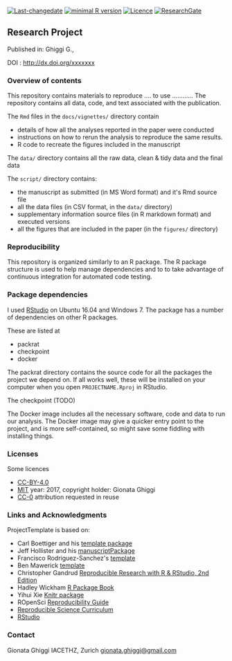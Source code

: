 <!-- README.md is generated from README.Rmd. Please edit that file -->
[![Last-changedate](https://img.shields.io/badge/last%20change-2017--09--04-brightgreen.svg)](https://github.com/benmarwick/researchcompendium/commits/master) [![minimal R version](https://img.shields.io/badge/R%3E%3D-3.3.3-brightgreen.svg)](https://cran.r-project.org/) [![Licence](https://img.shields.io/github/license/mashape/apistatus.svg)](http://choosealicense.com/licenses/mit/) [![ResearchGate](https://img.shields.io/badge/ResearchGate-ETHZ-green.svg)](https://www.researchgate.net/profile/Gionata_Ghiggi)

Research Project
----------------

Published in: Ghiggi G.,

DOI : <http://dx.doi.org/xxxxxxx>

### Overview of contents

This repository contains materials to reproduce .... to use ............ The repository contains all data, code, and text associated with the publication.

The `Rmd` files in the `docs/vignettes/` directory contain

-   details of how all the analyses reported in the paper were conducted
-   instructions on how to rerun the analysis to reproduce the same results.
-   R code to recreate the figures included in the manuscript

The `data/` directory contains all the raw data, clean & tidy data and the final data

The `script/` directory contains:

-   the manuscript as submitted (in MS Word format) and it's Rmd source file
-   all the data files (in CSV format, in the `data/` directory)
-   supplementary information source files (in R markdown format) and executed versions
-   all the figures that are included in the paper (in the `figures/` directory)

### Reproducibility

This repository is organized similarly to an R package. The R package structure is used to help manage dependencies and to to take advantage of continuous integration for automated code testing.

### Package dependencies

I used [RStudio](http://www.rstudio.com/products/rstudio/) on Ubuntu 16.04 and Windows 7. The package has a number of dependencies on other R packages.

These are listed at

-   packrat
-   checkpoint
-   docker

The packrat directory contains the source code for all the packages the project we depend on. If all works well, these will be installed on your computer when you open `PROJECTNAME.Rproj` in RStudio.

The checkpoint (TODO)

The Docker image includes all the necessary software, code and data to run our analysis. The Docker image may give a quicker entry point to the project, and is more self-contained, so might save some fiddling with installing things.

### Licenses

Some licences

-   [CC-BY-4.0](http://creativecommons.org/licenses/by/4.0/)
-   [MIT](http://opensource.org/licenses/MIT) year: 2017, copyright holder: Gionata Ghiggi
-   [CC-0](http://creativecommons.org/publicdomain/zero/1.0/) attribution requested in reuse

### Links and Acknowledgments

ProjectTemplate is based on:

-   Carl Boettiger and his [template package](https://github.com/cboettig/template)
-   Jeff Hollister and his [manuscriptPackage](https://github.com/jhollist/manuscriptPackage)
-   Francisco Rodriguez-Sanchez's [template](https://github.com/Pakillo/template)
-   Ben Mawerick [template](https://github.com/benmarwick/researchcompendium)
-   Christopher Gandrud [Reproducible Research with R & RStudio, 2nd Edition](https://github.com/christophergandrud/Rep-Res-Book)
-   Hadley Wickham [R Package Book](http://r-pkgs.had.co.nz/)
-   Yihui Xie [Knitr package](http://yihui.name/knitr/)
-   ROpenSci [Reproducibility Guide](http://ropensci.github.io/reproducibility-guide/)
-   [Reproducible Science Curriculum](https://github.com/Reproducible-Science-Curriculum/rr-init)
-   [RStudio](https://www.rstudio.com/)

### Contact

Gionata Ghiggi IACETHZ, Zurich <gionata.ghiggi@gmail.com>
